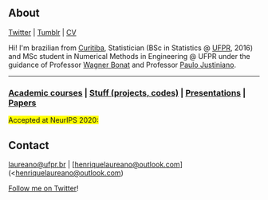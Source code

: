 ## About

[Twitter](https://twitter.com/hap_laureano) |
[Tumblr](tumblr/) |
[CV](vitae.pdf)

Hi! I'm brazilian from [Curitiba](https://goo.gl/K1Qcdv), Statistician
(BSc in Statistics @ [UFPR](https://goo.gl/DtVAbi), 2016) and MSc
student in Numerical Methods in Engineering @ UFPR under the guidance of
Professor [Wagner Bonat](http://www.leg.ufpr.br/~wagner/) and Professor
[Paulo Justiniano](http://leg.ufpr.br/~paulojus/).

***

### [Academic courses](academic_courses/) | [Stuff (projects, codes)](stuff/) | [Presentations](presentations/) | [Papers](papers/)

<span style="background-color: #FFFF00">Accepted at NeurIPS 2020:</span>

## Contact

[laureano@ufpr.br](laureano@ufpr.br) |
[henriquelaureano@outlook.com](<henriquelaureano@outlook.com)


[Follow me on Twitter](https://twitter.com/cottascience)!
